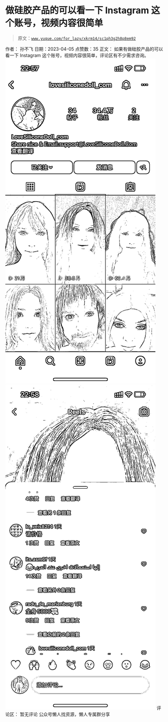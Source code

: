 # 做硅胶产品的可以看一下 Instagram 这个账号，视频内容很简单

> 原文：[`www.yuque.com/for_lazy/xkrm14/sc1ph3g2h8p8em92`](https://www.yuque.com/for_lazy/xkrm14/sc1ph3g2h8p8em92)

<ne-p id="u193d5385" data-lake-id="u193d5385">作者： 孙不飞</ne-p> <ne-p id="uec4a3880" data-lake-id="uec4a3880">日期：2023-04-05</ne-p> <ne-p id="u5797b2ca" data-lake-id="u5797b2ca">点赞数：35</ne-p> <ne-hole id="ua0c81ba6" data-lake-id="ua0c81ba6"><ne-card data-card-name="hr" data-card-type="block" id="fhESC" data-event-boundary="card"><ne-p id="u4934457f" data-lake-id="u4934457f">正文：</ne-p> <ne-p id="ucfbf74ad" data-lake-id="ucfbf74ad">如果有做硅胶产品的可以看一下 Instagram 这个账号，视频内容很简单，评论区有不少需求咨询。</ne-p> <ne-p id="u3e00339d" data-lake-id="u3e00339d"><ne-card data-card-name="image" data-card-type="inline" id="XmuII" data-event-boundary="card">![](img/22ce2d9fe0bf753b29a96cb720dd9414.png)</ne-card></ne-p> <ne-p id="uf7830214" data-lake-id="uf7830214"><ne-card data-card-name="image" data-card-type="inline" id="HEeL6" data-event-boundary="card">![](img/818918014d837a68bbc6962fd9530359.png)</ne-card></ne-p> <ne-hole id="u795a9e9b" data-lake-id="u795a9e9b"><ne-card data-card-name="hr" data-card-type="block" id="lpReJ" data-event-boundary="card"><ne-p id="u0b5b096a" data-lake-id="u0b5b096a">评论区：</ne-p> <ne-p id="uf1c87fc7" data-lake-id="uf1c87fc7">暂无评论</ne-p> <ne-hole id="ue1b9144e" data-lake-id="ue1b9144e"><ne-card data-card-name="hr" data-card-type="block" id="Pv2Mo" data-event-boundary="card"><ne-p id="uc95ca680" data-lake-id="uc95ca680">公众号懒人找资源，懒人专属群分享</ne-p></ne-card></ne-hole></ne-card></ne-hole></ne-card></ne-hole>